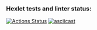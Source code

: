 ### Hexlet tests and linter status:
[![Actions Status](https://github.com/SpaceJumperdono/java-project-71/workflows/hexlet-check/badge.svg)](https://github.com/SpaceJumperdono/java-project-71/actions)
[![asciicast](https://asciinema.org/a/596773.svg)](https://asciinema.org/a/596773)
